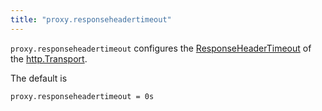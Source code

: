 ```yaml
---
title: "proxy.responseheadertimeout"
---
```


`proxy.responseheadertimeout` configures the [ResponseHeaderTimeout](https://golang.org/pkg/net/http/#Transport.ResponseHeaderTimeout) 
of the [http.Transport](https://golang.org/pkg/net/http/#Transport).

The default is

    proxy.responseheadertimeout = 0s
